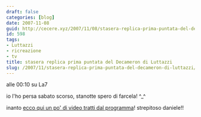 ```yaml
---
draft: false
categories: [blog]
date: 2007-11-08
guid: http://cecere.xyz/2007/11/08/stasera-replica-prima-puntata-del-decameron-di-luttazzi/
id: 598
tags:
- Luttazzi
- ricreazione
- tv
title: stasera replica prima puntata del Decameron di Luttazzi
slug: /2007/11/stasera-replica-prima-puntata-del-decameron-di-luttazzi/
---
```


alle 00:10 su La7

io l'ho persa sabato scorso, stanotte spero di farcela! ^_^

inanto [ecco qui un po' di video tratti dal programma](http://www.la7.it/intrattenimento/dettaglio.asp?prop=decameron)! strepitoso daniele!!